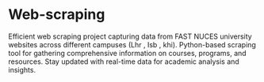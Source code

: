 # Web-scraping
Efficient web scraping project capturing data from FAST NUCES university websites across different campuses (Lhr , Isb , khi). Python-based scraping tool for gathering comprehensive information on courses, programs, and resources. Stay updated with real-time data for academic analysis and insights.
